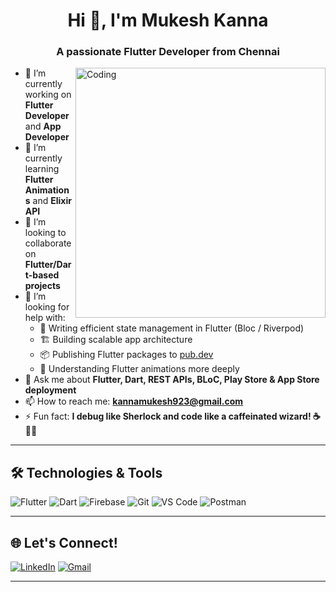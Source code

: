 <h1 align="center">Hi 👋, I'm Mukesh Kanna</h1>
<h3 align="center">A passionate Flutter Developer from Chennai</h3>

<img align="right" alt="Coding" width="400" src="https://media.giphy.com/media/qgQUggAC3Pfv687qPC/giphy.gif" />

- 🔭 I’m currently working on **Flutter Developer** and **App Developer**
- 🌱 I’m currently learning **Flutter Animations** and **Elixir API**
- 👯 I’m looking to collaborate on **Flutter/Dart-based projects**
- 🤝 I’m looking for help with:
  - 🧠 Writing efficient state management in Flutter (Bloc / Riverpod)
  - 🏗️ Building scalable app architecture
  - 📦 Publishing Flutter packages to [pub.dev](https://pub.dev)
  - 🎯 Understanding Flutter animations more deeply
- 💬 Ask me about **Flutter, Dart, REST APIs, BLoC, Play Store & App Store deployment**
- 📫 How to reach me: **kannamukesh923@gmail.com**
- ⚡ Fun fact: **I debug like Sherlock and code like a caffeinated wizard! ☕🧙‍♂️**

---

## 🛠️ Technologies & Tools

![Flutter](https://img.shields.io/badge/-Flutter-02569B?logo=flutter&logoColor=white)
![Dart](https://img.shields.io/badge/-Dart-0175C2?logo=dart&logoColor=white)
![Firebase](https://img.shields.io/badge/-Firebase-FFCA28?logo=firebase&logoColor=white)
![Git](https://img.shields.io/badge/-Git-F05032?logo=git&logoColor=white)
![VS Code](https://img.shields.io/badge/-VS%20Code-007ACC?logo=visual-studio-code&logoColor=white)
![Postman](https://img.shields.io/badge/-Postman-FF6C37?logo=postman&logoColor=white)

---

## 🌐 Let's Connect!

[![LinkedIn](https://img.shields.io/badge/-LinkedIn-0077B5?logo=linkedin&logoColor=white)](https://www.linkedin.com/in/mukesh-kanna-0a11121b4/)
[![Gmail](https://img.shields.io/badge/-Gmail-D14836?logo=gmail&logoColor=white)](mailto:kannamukesh923@gmail.com)

---

<!---
Mukeshkanna702/Mukeshkanna702 is a ✨ special ✨ repository because its `README.md` (this file) appears on your GitHub profile.
You can click the Preview link to take a look at your changes.
--->
